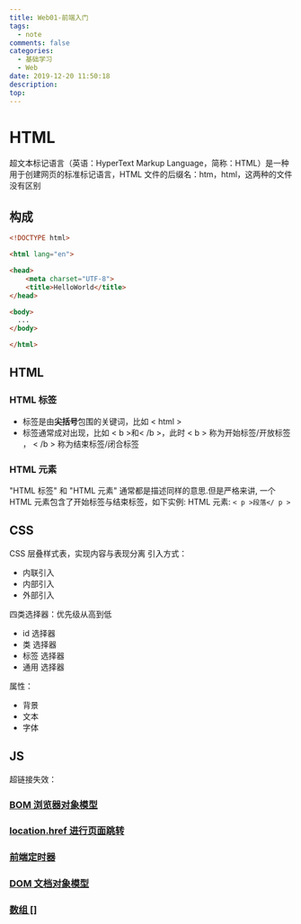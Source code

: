 ```yaml
---
title: Web01-前端入门
tags:
  - note
comments: false
categories:
  - 基础学习
  - Web
date: 2019-12-20 11:50:18
description:
top:
---
```


# HTML 
超文本标记语言（英语：HyperText Markup Language，简称：HTML）是一种用于创建网页的标准标记语言，HTML 文件的后缀名：htm，html，这两种的文件没有区别

## 构成
```HTML
<!DOCTYPE html>

<html lang="en">

<head>
    <meta charset="UTF-8">
    <title>HelloWorld</title>
</head>

<body> 
  ...
</body>

</html>
```
## HTML

### HTML 标签

* 标签是由**尖括号**包围的关键词，比如 < html >
* 标签通常成对出现，比如 < b >和< /b >，此时 < b > 称为开始标签/开放标签 ， < /b > 称为结束标签/闭合标签

### HTML 元素

"HTML 标签" 和 "HTML 元素" 通常都是描述同样的意思.但是严格来讲, 一个 HTML 元素包含了开始标签与结束标签，如下实例:
HTML 元素: `< p >段落</ p >`

## CSS

CSS 层叠样式表，实现内容与表现分离
引入方式：
* 内联引入
* 内部引入
* 外部引入

四类选择器：优先级从高到低
* id 选择器
* 类 选择器
* 标签 选择器
* 通用 选择器

属性：
* 背景
* 文本
* 字体

## JS

超链接失效：<a href="javascript:;">

### BOM 浏览器对象模型

### location.href 进行页面跳转

### 前端定时器

### DOM 文档对象模型

### 数组 []